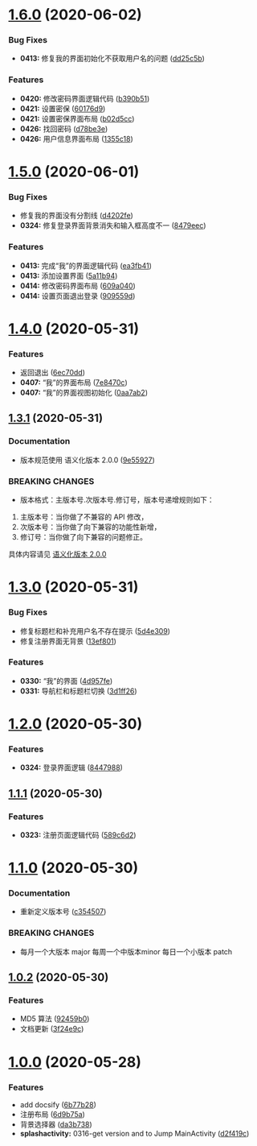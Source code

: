 # [1.6.0](https://github.com/moreant/gdmec-bxg/compare/v1.5.0...v1.6.0) (2020-06-02)


### Bug Fixes

* **0413:** 修复我的界面初始化不获取用户名的问题 ([dd25c5b](https://github.com/moreant/gdmec-bxg/commit/dd25c5bf74a81a42707ea4200b876d3a48d88c87))


### Features

* **0420:** 修改密码界面逻辑代码 ([b390b51](https://github.com/moreant/gdmec-bxg/commit/b390b51068c9588385f69d9984f8f9f5c19a21c3))
* **0421:** 设置密保 ([60176d9](https://github.com/moreant/gdmec-bxg/commit/60176d90e2329048f037367fb6a54ebb5bf374ed))
* **0421:** 设置密保界面布局 ([b02d5cc](https://github.com/moreant/gdmec-bxg/commit/b02d5cc5227773348dfe8e8f6a2621078a8fd546))
* **0426:** 找回密码 ([d78be3e](https://github.com/moreant/gdmec-bxg/commit/d78be3ec0b88e48f3931451377cdf23c5e61fbdb))
* **0426:** 用户信息界面布局 ([1355c18](https://github.com/moreant/gdmec-bxg/commit/1355c18320e7259a37b4d9ae60fb792dc5fb514e))



# [1.5.0](https://github.com/moreant/gdmec-bxg/compare/v1.4.0...v1.5.0) (2020-06-01)


### Bug Fixes

* 修复我的界面没有分割线 ([d4202fe](https://github.com/moreant/gdmec-bxg/commit/d4202fe0b9220fbad558cb32203e86d07ff39e32))
* **0324:** 修复登录界面背景消失和输入框高度不一 ([8479eec](https://github.com/moreant/gdmec-bxg/commit/8479eeca58387c7c2ef03bd04531b9e12084bf25))


### Features

* **0413:** 完成“我”的界面逻辑代码 ([ea3fb41](https://github.com/moreant/gdmec-bxg/commit/ea3fb414d6f91c3651ee857b654251613b6ca093))
* **0413:** 添加设置界面 ([5a11b94](https://github.com/moreant/gdmec-bxg/commit/5a11b94f69ce17c94acd5dcb720f2b5c3fa1ccb3))
* **0414:** 修改密码界面布局 ([609a040](https://github.com/moreant/gdmec-bxg/commit/609a0409e4e9bfce6b417e8512ab87f421e5f89d))
* **0414:** 设置页面退出登录 ([909559d](https://github.com/moreant/gdmec-bxg/commit/909559d8508713bc4c26eb1c6d215597e757c6e3))



# [1.4.0](https://github.com/moreant/gdmec-bxg/compare/v1.3.1...v1.4.0) (2020-05-31)


### Features

* 返回退出 ([6ec70dd](https://github.com/moreant/gdmec-bxg/commit/6ec70ddae3fd443fce4868b7dbd535f85fd830ab))
* **0407:** “我”的界面布局 ([7e8470c](https://github.com/moreant/gdmec-bxg/commit/7e8470cc7971de5bc0964f64beb835e82518d4d4))
* **0407:** “我”的界面视图初始化 ([0aa7ab2](https://github.com/moreant/gdmec-bxg/commit/0aa7ab2809e44daa120f53cdf7ed9baf095cf8d0))



## [1.3.1](https://github.com/moreant/gdmec-bxg/compare/v1.3.0...v1.3.1) (2020-05-31)


### Documentation

* 版本规范使用 语义化版本 2.0.0 ([9e55927](https://github.com/moreant/gdmec-bxg/commit/9e55927b724f6564e1cc6223f9fef417200c4d52))


### BREAKING CHANGES

* 版本格式：主版本号.次版本号.修订号，版本号递增规则如下：
1. 主版本号：当你做了不兼容的 API 修改，
2. 次版本号：当你做了向下兼容的功能性新增，
3. 修订号：当你做了向下兼容的问题修正。

具体内容请见 [语义化版本 2.0.0](https://semver.org/lang/zh-CN/)



# [1.3.0](https://github.com/moreant/gdmec-bxg/compare/v1.2.0...v1.3.0) (2020-05-31)


### Bug Fixes

* 修复标题栏和补充用户名不存在提示 ([5d4e309](https://github.com/moreant/gdmec-bxg/commit/5d4e30968ae7b4a21b44530b6cb8b61544da8abc))
* 修复注册界面无背景 ([13ef801](https://github.com/moreant/gdmec-bxg/commit/13ef801d0fc9942939ea824255fb429050d2823f))


### Features

* **0330:** “我”的界面 ([4d957fe](https://github.com/moreant/gdmec-bxg/commit/4d957fe723186443eeb3ab2810ff96cff181a897))
* **0331:** 导航栏和标题栏切换 ([3d1ff26](https://github.com/moreant/gdmec-bxg/commit/3d1ff26a59291813121c729ead10d81ea1647a8d))



# [1.2.0](https://github.com/moreant/gdmec-bxg/compare/v1.1.1...v1.2.0) (2020-05-30)


### Features

* **0324:** 登录界面逻辑 ([8447988](https://github.com/moreant/gdmec-bxg/commit/84479888ce10a3f032ed7a2e1e3c1af0182e9716))



## [1.1.1](https://github.com/moreant/gdmec-bxg/compare/v1.1.0...v1.1.1) (2020-05-30)


### Features

* **0323:** 注册页面逻辑代码 ([589c6d2](https://github.com/moreant/gdmec-bxg/commit/589c6d2f22595078ddee7421168322619b07c282))



# [1.1.0](https://github.com/moreant/gdmec-bxg/compare/v1.0.2...v1.1.0) (2020-05-30)


### Documentation

* 重新定义版本号 ([c354507](https://github.com/moreant/gdmec-bxg/commit/c354507377270737ad2ce8b5e7acd944e0a346c9))


### BREAKING CHANGES

* 每月一个大版本 major 每周一个中版本minor 每日一个小版本 patch



## [1.0.2](https://github.com/moreant/gdmec-bxg/compare/v1.0.0...v1.0.2) (2020-05-30)


### Features

* MD5 算法 ([92459b0](https://github.com/moreant/gdmec-bxg/commit/92459b00506d18b037f5088443d8738829405813))
* 文档更新 ([3f24e9c](https://github.com/moreant/gdmec-bxg/commit/3f24e9c8d0138b9b92310c2cb2f9402d15e9d980))



# [1.0.0](https://github.com/moreant/gdmec-bxg/compare/d2f419c27b9c0cb28fec6261d9373fb2cc048d8a...v1.0.0) (2020-05-28)


### Features

* add docsify ([6b77b28](https://github.com/moreant/gdmec-bxg/commit/6b77b28c87c0d615c28b529772c37c072ecebe89))
* 注册布局 ([6d9b75a](https://github.com/moreant/gdmec-bxg/commit/6d9b75adab3fb533858d29ac3bb9d1bf5ad706b1))
* 背景选择器 ([da3b738](https://github.com/moreant/gdmec-bxg/commit/da3b7389fd399dc60a6a5b0be317448b82611287))
* **splashactivity:** 0316-get version and to Jump MainActivity ([d2f419c](https://github.com/moreant/gdmec-bxg/commit/d2f419c27b9c0cb28fec6261d9373fb2cc048d8a))



